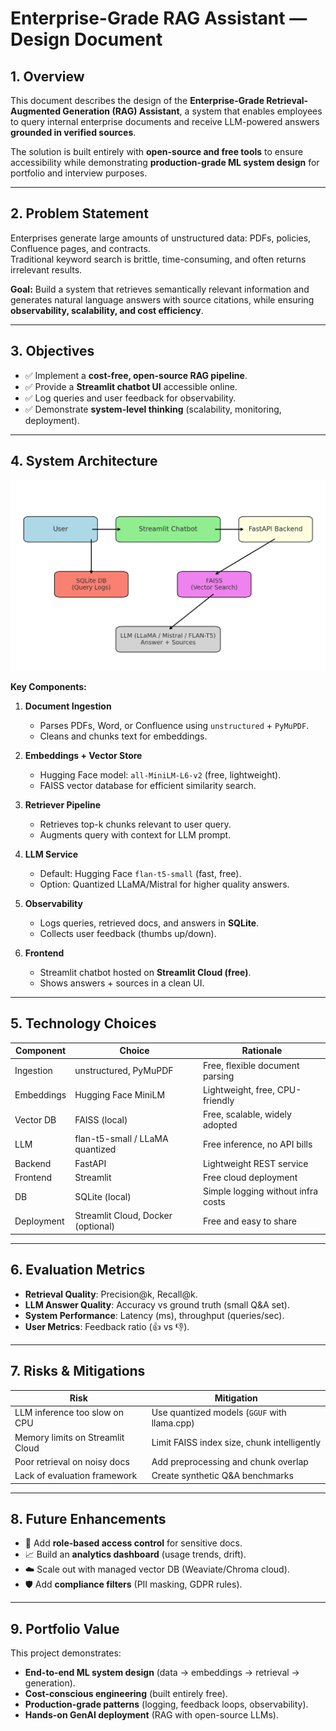 # Enterprise-Grade RAG Assistant — Design Document

## 1. Overview
This document describes the design of the **Enterprise-Grade Retrieval-Augmented Generation (RAG) Assistant**, 
a system that enables employees to query internal enterprise documents and receive 
LLM-powered answers **grounded in verified sources**.

The solution is built entirely with **open-source and free tools** to ensure accessibility 
while demonstrating **production-grade ML system design** for portfolio and interview purposes.

---

## 2. Problem Statement
Enterprises generate large amounts of unstructured data: PDFs, policies, 
Confluence pages, and contracts.  
Traditional keyword search is brittle, time-consuming, and often returns irrelevant results.  

**Goal:** Build a system that retrieves semantically relevant information 
and generates natural language answers with source citations, while ensuring 
**observability, scalability, and cost efficiency**.

---

## 3. Objectives
- ✅ Implement a **cost-free, open-source RAG pipeline**.  
- ✅ Provide a **Streamlit chatbot UI** accessible online.  
- ✅ Log queries and user feedback for observability.  
- ✅ Demonstrate **system-level thinking** (scalability, monitoring, deployment).  

---

## 4. System Architecture

![img.png](img.png)


**Key Components:**
1. **Document Ingestion**
    - Parses PDFs, Word, or Confluence using `unstructured` + `PyMuPDF`.
    - Cleans and chunks text for embeddings.

2. **Embeddings + Vector Store**
    - Hugging Face model: `all-MiniLM-L6-v2` (free, lightweight).
    - FAISS vector database for efficient similarity search.

3. **Retriever Pipeline**
    - Retrieves top-k chunks relevant to user query.
    - Augments query with context for LLM prompt.

4. **LLM Service**
    - Default: Hugging Face `flan-t5-small` (fast, free).
    - Option: Quantized LLaMA/Mistral for higher quality answers.

5. **Observability**
    - Logs queries, retrieved docs, and answers in **SQLite**.
    - Collects user feedback (thumbs up/down).

6. **Frontend**
    - Streamlit chatbot hosted on **Streamlit Cloud (free)**.
    - Shows answers + sources in a clean UI.

---

## 5. Technology Choices
| Component        | Choice                              | Rationale                              |
|------------------|-------------------------------------|-----------------------------------------|
| Ingestion        | unstructured, PyMuPDF               | Free, flexible document parsing          |
| Embeddings       | Hugging Face MiniLM                 | Lightweight, free, CPU-friendly          |
| Vector DB        | FAISS (local)                       | Free, scalable, widely adopted           |
| LLM              | flan-t5-small / LLaMA quantized     | Free inference, no API bills             |
| Backend          | FastAPI                             | Lightweight REST service                 |
| Frontend         | Streamlit                           | Free cloud deployment                    |
| DB               | SQLite (local)                      | Simple logging without infra costs        |
| Deployment       | Streamlit Cloud, Docker (optional)  | Free and easy to share                   |


---

## 6. Evaluation Metrics
- **Retrieval Quality**: Precision@k, Recall@k.
- **LLM Answer Quality**: Accuracy vs ground truth (small Q&A set).
- **System Performance**: Latency (ms), throughput (queries/sec).
- **User Metrics**: Feedback ratio (👍 vs 👎).

---

## 7. Risks & Mitigations
| Risk                            | Mitigation                                    |
|---------------------------------|-----------------------------------------------|
| LLM inference too slow on CPU   | Use quantized models (`GGUF` with llama.cpp)   |
| Memory limits on Streamlit Cloud| Limit FAISS index size, chunk intelligently    |
| Poor retrieval on noisy docs    | Add preprocessing and chunk overlap            |
| Lack of evaluation framework    | Create synthetic Q&A benchmarks                |

---

## 8. Future Enhancements
- 🔐 Add **role-based access control** for sensitive docs.
- 📈 Build an **analytics dashboard** (usage trends, drift).
- ☁️ Scale out with managed vector DB (Weaviate/Chroma cloud).
- 🛡 Add **compliance filters** (PII masking, GDPR rules).

---

## 9. Portfolio Value
This project demonstrates:
- **End-to-end ML system design** (data → embeddings → retrieval → generation).
- **Cost-conscious engineering** (built entirely free).
- **Production-grade patterns** (logging, feedback loops, observability).
- **Hands-on GenAI deployment** (RAG with open-source LLMs).

